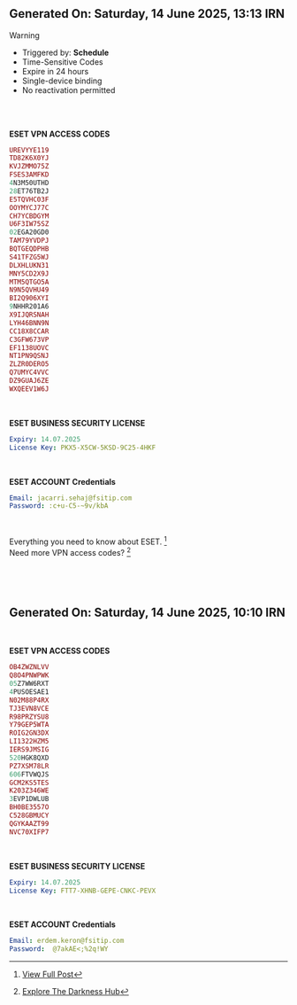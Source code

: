 #

## Generated On: Saturday, 14 June 2025, 13:13 IRN

> [!WARNING]
>
> - Triggered by: **Schedule**  
> - Time-Sensitive Codes  
> - Expire in 24 hours
> - Single-device binding
> - No reactivation permitted <br><br  />

<br />

**ESET VPN ACCESS CODES**

```ruby
UREVYYE119
TD82K6X0YJ
KVJZMMO75Z
FSES3AMFKD
4N3M50UTHD
28ET76TB2J
E5TQVHC03F
OOYMYCJ77C
CH7YCBDGYM
U6F3IW75SZ
02EGA20GD0
TAM79YVDPJ
BQTGEQDPHB
S41TFZG5WJ
DLXHLUKN31
MNY5CD2X9J
MTM5QTGO5A
N9N5QVHU49
BI2Q906XYI
9NHHR201A6
X9IJQRSNAH
LYH46BNN9N
CC18X8CCAR
C3GFW673VP
EF1138UOVC
NT1PN9QSNJ
ZLZR0DERO5
Q7UMYC4VVC
DZ9GUAJ6ZE
WXQEEV1W6J
```

<br />

**ESET BUSINESS SECURITY LICENSE**

```yml
Expiry: 14.07.2025
License Key: PKX5-X5CW-5KSD-9C25-4HKF
```

<br />

**ESET ACCOUNT Credentials**

```yml
Email: jacarri.sehaj@fsitip.com
Password: :c+u-C5-~9v/kbA
```

<br />

Everything you need to know about ESET. [^1]  
Need more VPN access codes? [^2]

<br><br />

#

## Generated On: Saturday, 14 June 2025, 10:10 IRN

<br />

**ESET VPN ACCESS CODES**

```ruby
OB4ZWZNLVV
Q8O4PNWPWK
05Z7WW6RXT
4PUSOESAE1
N02M88P4RX
TJ3EVN8VCE
R98PRZYSU8
Y79GEP5WTA
ROIG2GN3DX
LI1322HZM5
IERS9JMSIG
520HGK8QXD
PZ7XSM78LR
606FTVWQJS
GCM2KS5TES
K203Z346WE
3EVP1DWLUB
BH0BE3557O
C528GBMUCY
QGYKAAZT99
NVC70XIFP7
```

<br />

**ESET BUSINESS SECURITY LICENSE**

```yml
Expiry: 14.07.2025
License Key: FTT7-XHNB-GEPE-CNKC-PEVX
```

<br />

**ESET ACCOUNT Credentials**

```yml
Email: erdem.keron@fsitip.com
Password:  @7akAE<;%2q!WY
```


[^1]: [View Full Post](https://t.me/F_NiREvil/2113)

[^2]: [Explore The Darkness Hub](https://t.me/Eset_key_trial)
